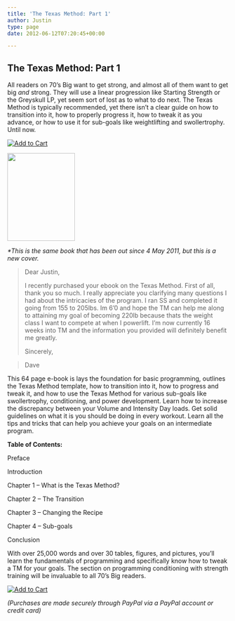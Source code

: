 ```yaml
---
title: 'The Texas Method: Part 1'
author: Justin
type: page
date: 2012-06-12T07:20:45+00:00

---
```

## The Texas Method: Part 1

All readers on 70&#8217;s Big want to get strong, and almost all of them want to get big _and_ strong. They will use a linear progression like Starting Strength or the Greyskull LP, yet seem sort of lost as to what to do next. The Texas Method is typically recommended, yet there isn&#8217;t a clear guide on how to transition into it, how to properly progress it, how to tweak it as you advance, or how to use it for sub-goals like weightlifting and swollertrophy. Until now.
  
<a href="https://www.e-junkie.com/ecom/gb.php?c=cart&#038;i=1108867&#038;cl=215543&#038;ejc=2" target="ej_ejc" class="ec_ejc_thkbx" onClick="javascript:return EJEJC_lc(this);"><img src="http://www.e-junkie.com/ej/ej_add_to_cart.gif" border="0" alt="Add to Cart" /></a>

[<img data-attachment-id="7014" data-permalink="/books/the-texas-method-part-1/tm-1-cover-small-2/" data-orig-file="/2012/06/TM-1-cover-small1.jpg" data-orig-size="400,517" data-comments-opened="1" data-image-meta="{&quot;aperture&quot;:&quot;0&quot;,&quot;credit&quot;:&quot;&quot;,&quot;camera&quot;:&quot;&quot;,&quot;caption&quot;:&quot;&quot;,&quot;created_timestamp&quot;:&quot;0&quot;,&quot;copyright&quot;:&quot;&quot;,&quot;focal_length&quot;:&quot;0&quot;,&quot;iso&quot;:&quot;0&quot;,&quot;shutter_speed&quot;:&quot;0&quot;,&quot;title&quot;:&quot;&quot;}" data-image-title="TM-1-cover-small" data-image-description="" data-medium-file="/2012/06/TM-1-cover-small1-154x200.jpg" data-large-file="/2012/06/TM-1-cover-small1.jpg" class="aligncenter size-medium wp-image-7014" alt="" src="/2012/06/TM-1-cover-small1-154x200.jpg" width="154" height="200" srcset="/2012/06/TM-1-cover-small1-154x200.jpg 154w, /2012/06/TM-1-cover-small1-116x150.jpg 116w, /2012/06/TM-1-cover-small1.jpg 400w" sizes="(max-width: 154px) 100vw, 154px" />][1]

_*This is the same book that has been out since 4 May 2011, but this is a new cover._ 

> Dear Justin,
> 
> I recently purchased your ebook on the Texas Method. First of all, thank you so much. I really appreciate you clarifying many questions I had about the intricacies of the program. I ran SS and completed it going from 155 to 205lbs. Im 6&#8217;0 and hope the TM can help me along to attaining my goal of becoming 220lb because thats the weight class I want to compete at when I powerlift. I&#8217;m now currently 16 weeks into TM and the information you provided will definitely benefit me greatly.
> 
> Sincerely,
  
> Dave

This 64 page e-book is lays the foundation for basic programming, outlines the Texas Method template, how to transition into it, how to progress and tweak it, and how to use the Texas Method for various sub-goals like swollertrophy, conditioning, and power development. Learn how to increase the discrepancy between your Volume and Intensity Day loads. Get solid guidelines on what it is you should be doing in every workout. Learn all the tips and tricks that can help you achieve your goals on an intermediate program.

**Table of Contents:**
  
Preface
  
Introduction
  
Chapter 1 – What is the Texas Method?
  
Chapter 2 – The Transition
  
Chapter 3 – Changing the Recipe
  
Chapter 4 – Sub-goals
  
Conclusion

With over 25,000 words and over 30 tables, figures, and pictures, you&#8217;ll learn the fundamentals of programming and specifically know how to tweak a TM for your goals. The section on programming conditioning with strength training will be invaluable to all 70&#8217;s Big readers.

<a class="ec_ejc_thkbx" href="https://www.e-junkie.com/ecom/gb.php?c=cart&i=1108867&cl=215543&ejc=2" target="ej_ejc"><img alt="Add to Cart" src="http://www.e-junkie.com/ej/ej_add_to_cart.gif" border="0" /></a>
  
_(Purchases are made securely through PayPal via a PayPal account or credit card)_

 [1]: /2012/06/TM-1-cover-small1.jpg
